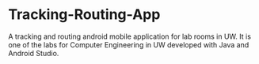 # Tracking-Routing-App
A tracking and routing android mobile application for lab rooms in UW. It is one of the labs for Computer Engineering in UW developed with Java and Android Studio.
